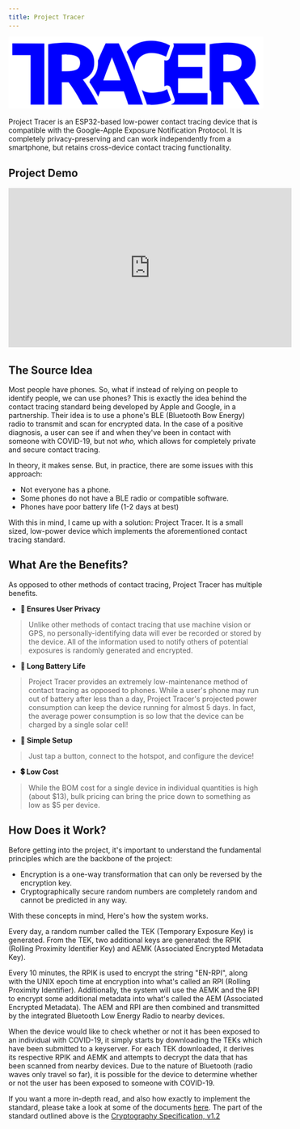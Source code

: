 ```yaml
---
title: Project Tracer
---
```


![](media/tracer-logo.png)

Project Tracer is an ESP32-based low-power contact tracing device that is compatible with the Google-Apple Exposure Notification Protocol. It is completely privacy-preserving and can work independently from a smartphone, but retains cross-device contact tracing functionality.

## Project Demo

<iframe width="560" height="315" src="https://www.youtube-nocookie.com/embed/fehssvGHECE" title="YouTube video player" frameborder="0" allow="accelerometer; autoplay; clipboard-write; encrypted-media; gyroscope; picture-in-picture" allowfullscreen></iframe>

## The Source Idea

Most people have phones. So, what if instead of relying on people to
identify people, we can use phones? This is exactly the idea behind the
contact tracing standard being developed by Apple and Google, in a
partnership. Their idea is to use a phone\'s BLE (Bluetooth Bow Energy)
radio to transmit and scan for encrypted data. In the case of a positive
diagnosis, a user can see if and when they\'ve been in contact with
someone with COVID-19, but not *who,* which allows for completely
private and secure contact tracing.

In theory, it makes sense. But, in practice, there are some issues with
this approach:

-   Not everyone has a phone.
-   Some phones do not have a BLE radio or compatible software.
-   Phones have poor battery life (1-2 days at best)

With this in mind, I came up with a solution: Project Tracer. It is a
small sized, low-power device which implements the aforementioned
contact tracing standard.

## What Are the Benefits?

As opposed to other methods of contact tracing, Project Tracer has
multiple benefits.

-   **🔐 Ensures User Privacy**

> Unlike other methods of contact tracing that use machine vision or
> GPS, no personally-identifying data will ever be recorded or stored by
> the device. All of the information used to notify others of potential
> exposures is randomly generated and encrypted.

-   **🔋 Long Battery Life**

> Project Tracer provides an extremely low-maintenance method of contact
> tracing as opposed to phones. While a user\'s phone may run out of
> battery after less than a day, Project Tracer\'s projected power
> consumption can keep the device running for almost 5 days. In fact,
> the average power consumption is so low that the device can be charged
> by a single solar cell!

-   **👐 Simple Setup**

> Just tap a button, connect to the hotspot, and configure the device!

-   **💲 Low Cost**

> While the BOM cost for a single device in individual quantities is
> high (about \$13), bulk pricing can bring the price down to something
> as low as \$5 per device.

## How Does it Work?

Before getting into the project, it\'s important to understand the
fundamental principles which are the backbone of the project:

-   Encryption is a one-way transformation that can only be reversed by
    the encryption key.
-   Cryptographically secure random numbers are completely random and
    cannot be predicted in any way.

With these concepts in mind, Here\'s how the system works.

Every day, a random number called the TEK (Temporary Exposure Key) is
generated. From the TEK, two additional keys are generated: the RPIK
(Rolling Proximity Identifier Key) and AEMK (Associated Encrypted
Metadata Key).

Every 10 minutes, the RPIK is used to encrypt the string \"EN-RPI\",
along with the UNIX epoch time at encryption into what\'s called an RPI
(Rolling Proximity Identifier). Additionally, the system will use the
AEMK and the RPI to encrypt some additional metadata into what\'s called
the AEM (Associated Encrypted Metadata). The AEM and RPI are then
combined and transmitted by the integrated Bluetooth Low Energy Radio to
nearby devices.

When the device would like to check whether or not it has been exposed
to an individual with COVID-19, it simply starts by downloading the TEKs
which have been submitted to a keyserver. For each TEK downloaded, it
derives its respective RPIK and AEMK and attempts to decrypt the data
that has been scanned from nearby devices. Due to the nature of
Bluetooth (radio waves only travel so far), it is possible for the
device to determine whether or not the user has been exposed to someone
with COVID-19.

If you want a more in-depth read, and also how exactly to implement the
standard, please take a look at some of the
documents [here](https://www.apple.com/covid19/contacttracing). The part of the standard outlined above is
the [Cryptography Specification, v1.2](https://covid19-static.cdn-apple.com/applications/covid19/current/static/contact-tracing/pdf/ExposureNotification-CryptographySpecificationv1.2.pdf)
